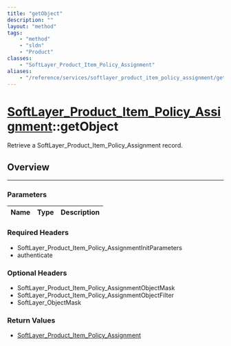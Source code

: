 ```yaml
---
title: "getObject"
description: ""
layout: "method"
tags:
    - "method"
    - "sldn"
    - "Product"
classes:
    - "SoftLayer_Product_Item_Policy_Assignment"
aliases:
    - "/reference/services/softlayer_product_item_policy_assignment/getObject"
---
```

# [SoftLayer_Product_Item_Policy_Assignment](/reference/services/SoftLayer_Product_Item_Policy_Assignment)::getObject


Retrieve a SoftLayer_Product_Item_Policy_Assignment record.


## Overview 


-----

### Parameters 
|Name | Type | Description |
| --- | --- | --- |


### Required Headers
* SoftLayer_Product_Item_Policy_AssignmentInitParameters
* authenticate


### Optional Headers
* SoftLayer_Product_Item_Policy_AssignmentObjectMask
* SoftLayer_Product_Item_Policy_AssignmentObjectFilter
* SoftLayer_ObjectMask

### Return Values
* <a href='/reference/datatypes/SoftLayer_Product_Item_Policy_Assignment'>SoftLayer_Product_Item_Policy_Assignment </a>




